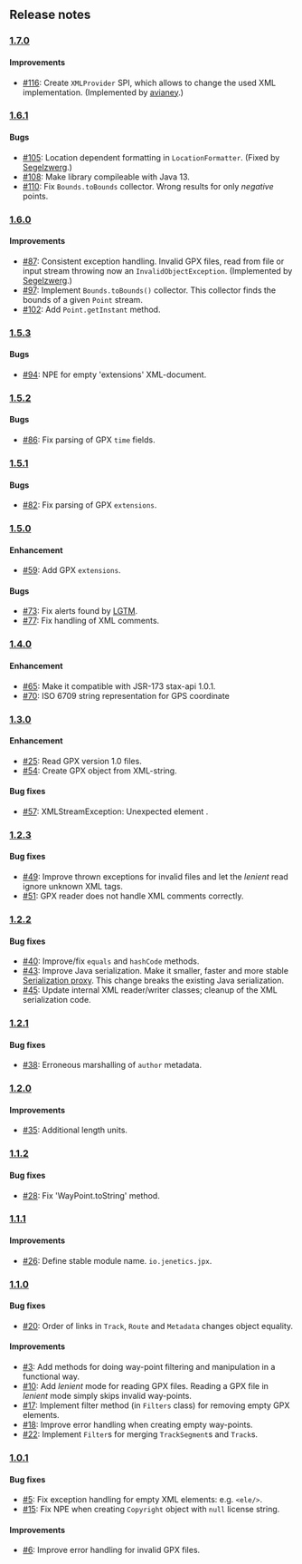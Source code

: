 ## Release notes

### [1.7.0](https://github.com/jenetics/jpx/releases/tag/v1.7.0)

#### Improvements

* [#116](https://github.com/jenetics/jpx/issues/116): Create `XMLProvider` SPI, which allows to change the used XML implementation. (Implemented by [avianey](https://github.com/avianey).)

### [1.6.1](https://github.com/jenetics/jpx/releases/tag/v1.6.1)

#### Bugs

* [#105](https://github.com/jenetics/jpx/issues/105): Location dependent formatting in `LocationFormatter`. (Fixed by [Segelzwerg](https://github.com/Segelzwerg).)
* [#108](https://github.com/jenetics/jpx/issues/108): Make library compileable with Java 13.
* [#110](https://github.com/jenetics/jpx/issues/110): Fix `Bounds.toBounds` collector. Wrong results for only _negative_ points.

### [1.6.0](https://github.com/jenetics/jpx/releases/tag/v1.6.0)

#### Improvements

* [#87](https://github.com/jenetics/jpx/issues/87): Consistent exception handling. Invalid GPX files, read from file or input stream throwing now an `InvalidObjectException`. (Implemented by [Segelzwerg](https://github.com/Segelzwerg).)
* [#97](https://github.com/jenetics/jpx/issues/97): Implement `Bounds.toBounds()` collector. This collector finds the bounds of a given `Point` stream.
* [#102](https://github.com/jenetics/jpx/issues/102): Add `Point.getInstant` method.


### [1.5.3](https://github.com/jenetics/jpx/releases/tag/v1.5.3)

#### Bugs

* [#94](https://github.com/jenetics/jpx/issues/94): NPE for empty 'extensions' XML-document.

### [1.5.2](https://github.com/jenetics/jpx/releases/tag/v1.5.2)

#### Bugs

* [#86](https://github.com/jenetics/jpx/issues/86): Fix parsing of GPX `time` fields.

### [1.5.1](https://github.com/jenetics/jpx/releases/tag/v1.5.1)

#### Bugs

* [#82](https://github.com/jenetics/jpx/issues/82): Fix parsing of GPX `extensions`.

### [1.5.0](https://github.com/jenetics/jpx/releases/tag/v1.5.0)

#### Enhancement

* [#59](https://github.com/jenetics/jpx/issues/59): Add GPX `extensions`.

#### Bugs

* [#73](https://github.com/jenetics/jpx/issues/73): Fix alerts found by [LGTM](https://lgtm.com/projects/g/jenetics/jpx/alerts?mode=list).
* [#77](https://github.com/jenetics/jpx/issues/77): Fix handling of XML comments.


### [1.4.0](https://github.com/jenetics/jpx/releases/tag/v1.4.0)

#### Enhancement

* [#65](https://github.com/jenetics/jpx/issues/65): Make it compatible with JSR-173 stax-api 1.0.1.
* [#70](https://github.com/jenetics/jpx/issues/70): ISO 6709 string representation for GPS coordinate

### [1.3.0](https://github.com/jenetics/jpx/releases/tag/v1.3.0)

#### Enhancement

* [#25](https://github.com/jenetics/jpx/issues/25): Read GPX version 1.0 files.
* [#54](https://github.com/jenetics/jpx/issues/54): Create GPX object from XML-string.

#### Bug fixes

* [#57](https://github.com/jenetics/jpx/issues/57): XMLStreamException: Unexpected element <extensions>.


### [1.2.3](https://github.com/jenetics/jpx/releases/tag/v1.2.3)

#### Bug fixes

* [#49](https://github.com/jenetics/jpx/issues/49): Improve thrown exceptions for invalid files and let the _lenient_ read ignore unknown XML tags.
* [#51](https://github.com/jenetics/jpx/issues/51): GPX reader does not handle XML comments correctly.

### [1.2.2](https://github.com/jenetics/jpx/releases/tag/v1.2.2)

#### Bug fixes

* [#40](https://github.com/jenetics/jpx/issues/40): Improve/fix `equals` and `hashCode` methods.
* [#43](https://github.com/jenetics/jpx/issues/43): Improve Java serialization. Make it smaller, faster and more stable [Serialization proxy](https://dzone.com/articles/serialization-proxy-pattern). This change breaks the existing Java serialization.
* [#45](https://github.com/jenetics/jpx/issues/45): Update internal XML reader/writer classes; cleanup of the XML serialization code.

### [1.2.1](https://github.com/jenetics/jpx/releases/tag/v1.2.1)

#### Bug fixes

* [#38](https://github.com/jenetics/jpx/issues/38): Erroneous marshalling of `author` metadata.

### [1.2.0](https://github.com/jenetics/jpx/releases/tag/v1.2.0)

#### Improvements

* [#35](https://github.com/jenetics/jpx/issues/35): Additional length units.

### [1.1.2](https://github.com/jenetics/jpx/releases/tag/v1.1.2)

#### Bug fixes
* [#28](https://github.com/jenetics/jpx/issues/28): Fix 'WayPoint.toString' method.

### [1.1.1](https://github.com/jenetics/jpx/releases/tag/v1.1.1)

#### Improvements
* [#26](https://github.com/jenetics/jpx/issues/26): Define stable module name. `io.jenetics.jpx`.

### [1.1.0](https://github.com/jenetics/jpx/releases/tag/v1.1.0)

#### Bug fixes
* [#20](https://github.com/jenetics/jpx/issues/20): Order of links in `Track`, `Route` and `Metadata` changes object equality.

#### Improvements
* [#3](https://github.com/jenetics/jpx/issues/3): Add methods for doing way-point filtering and manipulation in a functional way.
* [#10](https://github.com/jenetics/jpx/issues/10): Add *lenient* mode for reading GPX files. Reading a GPX file in *lenient* mode simply skips invalid way-points.
* [#17](https://github.com/jenetics/jpx/issues/17): Implement filter method (in `Filters` class) for removing empty GPX elements.
* [#18](https://github.com/jenetics/jpx/issues/18): Improve error handling when creating empty way-points.
* [#22](https://github.com/jenetics/jpx/issues/22): Implement `Filter`s for merging `TrackSegment`s and `Track`s.

### [1.0.1](https://github.com/jenetics/jpx/releases/tag/v1.0.1)

#### Bug fixes
* [#5](https://github.com/jenetics/jpx/issues/5): Fix exception handling for empty XML elements: e.g. `<ele/>`.
* [#15](https://github.com/jenetics/jpx/issues/15): Fix NPE when creating `Copyright` object with `null` license string.

#### Improvements
* [#6](https://github.com/jenetics/jpx/issues/6): Improve error handling for invalid GPX files.
